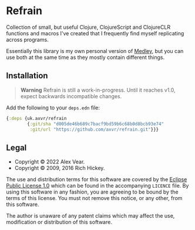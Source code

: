 # Refrain

Collection of small, but useful Clojure, ClojureScript and ClojureCLR functions
and macros I've created that I frequently find myself replicating across
programs.

Essentially this library is my own personal version of
[Medley](https://github.com/weavejester/medley), but you can use both at the
same time as they mostly contain different things.


## Installation

> **Warning**
> Refrain is still a work-in-progress.  Until it reaches v1.0, expect backwards
> incompatible changes.

Add the following to your `deps.edn` file:

```clojure
{:deps {uk.axvr/refrain
        {:git/sha "d005de46b689c7bacf9bd59b6c68b0d8bcb93e74"
         :git/url "https://github.com/axvr/refrain.git"}}}
```


## Legal

- Copyright © 2022 Alex Vear.
- Copyright © 2009, 2016 Rich Hickey.

The use and distribution terms for this software are covered by the
[Eclipse Public License 1.0](https://www.eclipse.org/legal/epl-v10.html)
which can be found in the accompanying `LICENCE` file.  By using this software
in any fashion, you are agreeing to be bound by the terms of this license.  You
must not remove this notice, or any other, from this software.

The author is unaware of any patent claims which may affect the use,
modification or distribution of this software.
